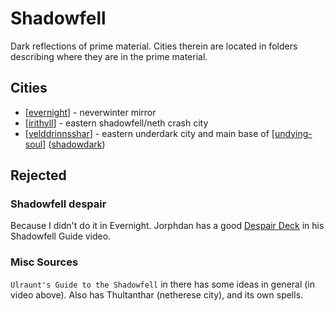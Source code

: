 # Shadowfell

Dark reflections of prime material. Cities therein are located in folders describing where they are in the prime material.

## Cities
- [[evernight]] - neverwinter mirror
- [[irithyll]] - eastern shadowfell/neth crash city
- [[velddrinnsshar]] - eastern underdark city and main base of [[undying-soul]] ([shadowdark](https://1d4chan.org/images/3/36/Shadowfell.jpg))

## Rejected
### Shadowfell despair
Because I didn't do it in Evernight.
Jorphdan has a good [Despair Deck](https://youtu.be/WX3Mj5kkuuI?t=524) in his Shadowfell Guide video.
### Misc Sources
`Ulraunt's Guide to the Shadowfell` in there has some ideas in general (in video above).
Also has Thultanthar (netherese city), and its own spells.

[//begin]: # "Autogenerated link references for markdown compatibility"
[evernight]: ../north/evernight "Evernight"
[irithyll]: ../east/irithyll "Irithyll"
[velddrinnsshar]: ../east/velddrinnsshar "V'elddrinnsshar"
[undying-soul]: ../factions/undying-soul "Undying Soul"
[//end]: # "Autogenerated link references"
